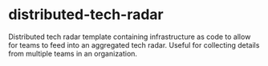 # distributed-tech-radar
Distributed tech radar template containing infrastructure as code to allow for teams to feed into an aggregated tech radar. Useful for collecting details from multiple teams in an organization.
